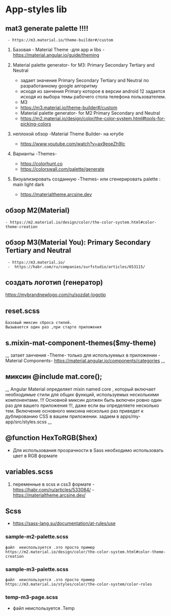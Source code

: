 # App-styles lib

 ## mat3 generate palette !!!!
     - https://m3.material.io/theme-builder#/custom 

  1.  Базовая - Material Theme -для  app и libs
     - https://material.angular.io/guide/theming

  2.  Material palette generator- for M3: Primary Secondary Tertiary and Neutral
      - задает значение Primary Secondary Tertiary and Neutral по разработанному google алгоритму
      - исходя из занчения Primary которое в версии android 12 задается исходя из  выбора темы рабочего стола телефона пользователем.

      * M3 
       -  https://m3.material.io/theme-builder#/custom 

      *  Material palette generator- for M2 Primary Secondary  and Neutral
        - https://m2.material.io/design/color/the-color-system.html#tools-for-picking-colors 

  3. неплохой обзор   -Material Theme Builder- на ютубе
        -  https://www.youtube.com/watch?v=ax9eoeZh9Ic

  4.  Варианты -Themes-
      - https://colorhunt.co
      -  https://colorswall.com/palette/generate


  5. Визуализировать созданную -Themes- или сгенерировать palette : main light dark
      - https://materialtheme.arcsine.dev


## обзор M2(Material) 
    - https://m2.material.io/design/color/the-color-system.html#color-theme-creation

## обзор M3(Material You): Primary Secondary Tertiary and Neutral
     - https://m3.material.io/
     -  https://habr.com/ru/companies/surfstudio/articles/653115/


## создать логотип (генератор)
 https://mybrandnewlogo.com/ru/sozdat-logotip 

##  reset.scss
```
Базовый миксин сброса стилей. 
Вызывается один раз ,при старте приложения

```

##  s.mixin-mat-component-themes($my-theme)
,,,
затает занчения -Theme-  только для используемых в приложении -Material Components-
https://material.angular.io/components/categories
,,,

## миксин @include mat.core();
,,,
Angular Material определяет mixin named core , 
который включает необходимые стили для общих функций,
 используемых несколькими компонентами. 
 !!! Основной миксин должен быть включен ровно один раз для вашего приложения !!!, 
 даже если вы определяете несколько тем. 
 Включение основного миксина несколько раз приведет к дублированию CSS в вашем приложении.
 задаем в apps/my-app/src/styles.scss
,,,

## @function HexToRGB($hex)
  - Для использования прозрачности в Sass необходимо использовать цвет в RGB формате

## variables.scss
 1.  переменные в scss и css3 формате
    - https://habr.com/ru/articles/533084/
    - https://materialtheme.arcsine.dev/


## Scss
  - https://sass-lang.su/documentation/at-rules/use


### sample-m2-palette.scss
```
файл  неиспользуется .это просто пример
https://m2.material.io/design/color/the-color-system.html#color-theme-creation
```
### sample-m3-palette.scss
```
файл  неиспользуется .это просто пример
https://m3.material.io/styles/color/the-color-system/color-roles
```
### temp-m3-page.scss
 * файл  неиспользуется .Temp

